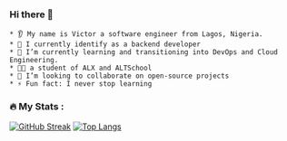 ### Hi there 👋
    * 👂 My name is Victor a software engineer from Lagos, Nigeria.
    * 🔭 I currently identify as a backend developer  
    * 🌱 I’m currently learning and transitioning into DevOps and Cloud Engineering.
    * 🧑‍🎓 a student of ALX and ALTSchool
    * 🤝 I’m looking to collaborate on open-source projects
    * ⚡ Fun fact: I never stop learning

### :fire: My Stats :
   [![GitHub Streak](http://github-readme-streak-stats.herokuapp.com?user=victor-ok&theme=dark&hide_border=true)](https://git.io/streak-stats)
    [![Top Langs](https://github-readme-stats.vercel.app/api/top-langs/?username=victor-ok&layout=donut)](https://github.com/anuraghazra/github-readme-stats)

